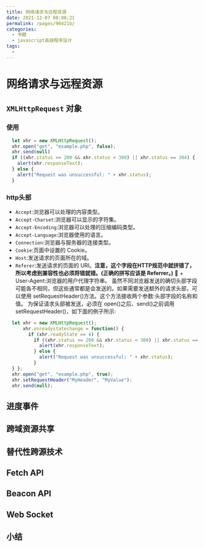 ```yaml
---
title: 网络请求与远程资源
date: 2021-12-07 08:08:21
permalink: /pages/90421b/
categories:
  - 书籍
  - javascript高级程序设计
tags:
  - 
---
```

# 网络请求与远程资源

## `XMLHttpRequest` 对象

### 使用

```js
  let xhr = new XMLHttpRequest();
  xhr.open("get", "example.php", false);
  xhr.send(null)
  if ((xhr.status >= 200 && xhr.status < 300) || xhr.status == 304) {
    alert(xhr.responseText);
  } else {
    alert("Request was unsuccessful: " + xhr.status);
  }
```

### http头部

+ `Accept`:浏览器可以处理的内容类型。
+ `Accept-Charset`:浏览器可以显示的字符集。
+ `Accept-Encoding`:浏览器可以处理的压缩编码类型。
+ `Accept-Language`:浏览器使用的语言。
+ `Connection`:浏览器与服务器的连接类型。
+ `Cookie`:页面中设置的 Cookie。
+ `Host`:发送请求的页面所在的域。
+ `Referer`:发送请求的页面的 URI。**注意，这个字段在HTTP规范中就拼错了，所以考虑到兼容性也必须将错就错。(正确的拼写应该是 Referrer。)**
 + User-Agent:浏览器的用户代理字符串。
虽然不同浏览器发送的确切头部字段可能各不相同，但这些通常都是会发送的。如果需要发送额外的请求头部，可以使用 setRequestHeader()方法。这个方法接收两个参数:头部字段的名称和值。 为保证请求头部被发送，必须在 open()之后、send()之前调用 setRequestHeader()，如下面的例子所示:

```js
  let xhr = new XMLHttpRequest();
      xhr.onreadystatechange = function() {
        if (xhr.readyState == 4) {
          if ((xhr.status >= 200 && xhr.status < 300) || xhr.status == 304) {
            alert(xhr.responseText);
          } else {
            alert("Request was unsuccessful: " + xhr.status);
          }
  } };
  xhr.open("get", "example.php", true);
  xhr.setRequestHeader("MyHeader", "MyValue");
  xhr.send(null);
```

## 进度事件

## 跨域资源共享

## 替代性跨源技术

## Fetch API

## Beacon API

## Web Socket

## 小结
